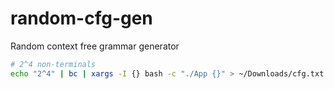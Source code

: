 # random-cfg-gen

Random context free grammar generator

```bash
# 2^4 non-terminals
echo "2^4" | bc | xargs -I {} bash -c "./App {}" > ~/Downloads/cfg.txt
```